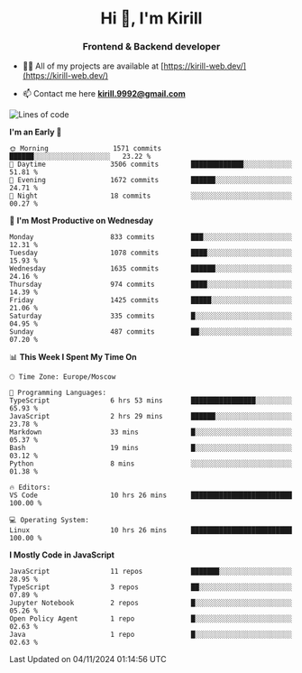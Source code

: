 <h1 align="center">Hi 👋, I'm Kirill</h1>
<h3 align="center">Frontend & Backend developer</h3>

- 👨‍💻 All of my projects are available at [https://kirill-web.dev/](https://kirill-web.dev/)

- 📫 Contact me here **kirill.9992@gmail.com**











<!--START_SECTION:waka-->
![Lines of code](https://img.shields.io/badge/From%20Hello%20World%20I%27ve%20Written-4.9%20million%20lines%20of%20code-blue)

**I'm an Early 🐤** 

```text
🌞 Morning                1571 commits        ██████░░░░░░░░░░░░░░░░░░░   23.22 % 
🌆 Daytime                3506 commits        █████████████░░░░░░░░░░░░   51.81 % 
🌃 Evening                1672 commits        ██████░░░░░░░░░░░░░░░░░░░   24.71 % 
🌙 Night                  18 commits          ░░░░░░░░░░░░░░░░░░░░░░░░░   00.27 % 
```
📅 **I'm Most Productive on Wednesday** 

```text
Monday                   833 commits         ███░░░░░░░░░░░░░░░░░░░░░░   12.31 % 
Tuesday                  1078 commits        ████░░░░░░░░░░░░░░░░░░░░░   15.93 % 
Wednesday                1635 commits        ██████░░░░░░░░░░░░░░░░░░░   24.16 % 
Thursday                 974 commits         ████░░░░░░░░░░░░░░░░░░░░░   14.39 % 
Friday                   1425 commits        █████░░░░░░░░░░░░░░░░░░░░   21.06 % 
Saturday                 335 commits         █░░░░░░░░░░░░░░░░░░░░░░░░   04.95 % 
Sunday                   487 commits         ██░░░░░░░░░░░░░░░░░░░░░░░   07.20 % 
```


📊 **This Week I Spent My Time On** 

```text
🕑︎ Time Zone: Europe/Moscow

💬 Programming Languages: 
TypeScript               6 hrs 53 mins       ████████████████░░░░░░░░░   65.93 % 
JavaScript               2 hrs 29 mins       ██████░░░░░░░░░░░░░░░░░░░   23.78 % 
Markdown                 33 mins             █░░░░░░░░░░░░░░░░░░░░░░░░   05.37 % 
Bash                     19 mins             █░░░░░░░░░░░░░░░░░░░░░░░░   03.12 % 
Python                   8 mins              ░░░░░░░░░░░░░░░░░░░░░░░░░   01.38 % 

🔥 Editors: 
VS Code                  10 hrs 26 mins      █████████████████████████   100.00 % 

💻 Operating System: 
Linux                    10 hrs 26 mins      █████████████████████████   100.00 % 
```

**I Mostly Code in JavaScript** 

```text
JavaScript               11 repos            ███████░░░░░░░░░░░░░░░░░░   28.95 % 
TypeScript               3 repos             ██░░░░░░░░░░░░░░░░░░░░░░░   07.89 % 
Jupyter Notebook         2 repos             █░░░░░░░░░░░░░░░░░░░░░░░░   05.26 % 
Open Policy Agent        1 repo              █░░░░░░░░░░░░░░░░░░░░░░░░   02.63 % 
Java                     1 repo              █░░░░░░░░░░░░░░░░░░░░░░░░   02.63 % 
```




 Last Updated on 04/11/2024 01:14:56 UTC
<!--END_SECTION:waka-->
